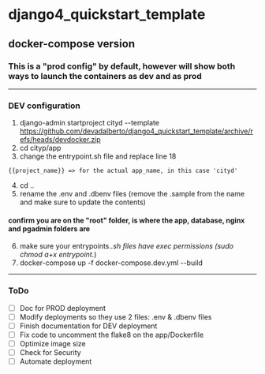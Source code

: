 # django4_quickstart_template
## docker-compose version

### This is a "prod config" by default, however will show both ways to launch the containers as dev and as prod

---

<!-- ### PROD Configuration (default)

1. django-admin startproject cityp --template https://github.com/devadalberto/django4_quickstart_template/archive/refs/heads/devdocker.zip
2. cd cityp/app
3. change the entrypoint.sh file and replace line 18
```text
{{project_name}} => for the actual app_name, in this case 'cityp'
````
4. cd ..
5. rename the .env and .dbenv files (remove the .sample from the name and make sure to update the contents)
#### make sure you are on the "root" folder, is where the app, database, nginx and pgadmin folders are
6. make sure your entrypoints.*.sh files have exec permissions (sudo chmod a+x entrypoint.*)
7. 
docker-compose up -d --build

--- -->
### DEV configuration


1. django-admin startproject cityd --template https://github.com/devadalberto/django4_quickstart_template/archive/refs/heads/devdocker.zip
2. cd cityp/app
3. change the entrypoint.sh file and replace line 18
```text
{{project_name}} => for the actual app_name, in this case 'cityd'
````
4. cd ..
5. rename the .env and .dbenv files (remove the .sample from the name and make sure to update the contents)
#### confirm you are on the "root" folder, is where the app, database, nginx and pgadmin folders are
6. make sure your entrypoints.*.sh files have exec permissions (sudo chmod a+x entrypoint.*)
7. docker-compose up -f docker-compose.dev.yml --build


---

### ToDo

- [ ] Doc for PROD deployment
- [ ] Modify deployments so they use 2 files: .env & .dbenv files
- [ ] Finish documentation for DEV deployment
- [ ] Fix code to uncomment the flake8 on the app/Dockerfile
- [ ] Optimize image size
- [ ] Check for Security
- [ ] Automate deployment

